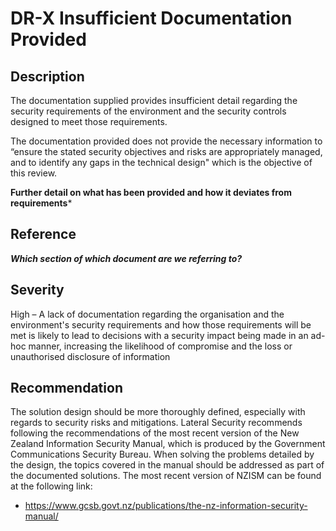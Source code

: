 DR-X Insufficient Documentation Provided
=============================================

Description
-----------
The documentation supplied provides insufficient detail regarding the security requirements of the environment and the security controls designed to meet those requirements.

The documentation provided does not provide the necessary information to “ensure the stated security objectives and risks are appropriately managed, and to identify any gaps in the technical design" which is the objective of this review.

**Further detail on what has been provided and how it deviates from requirements***

Reference
---------
***Which section of which document are we referring to?***


Severity
--------
High – A lack of documentation regarding the organisation and the environment's security requirements and how those requirements will be met is likely to lead to decisions with a security impact being made in an ad-hoc manner, increasing the likelihood of compromise and the loss or unauthorised disclosure of information

Recommendation
--------------
The solution design should be more thoroughly defined, especially with regards to security risks and mitigations. Lateral Security recommends following the recommendations of the most recent version of the New Zealand Information Security Manual, which is produced by the Government Communications Security Bureau. When solving the problems detailed by the design, the topics covered in the manual should be addressed as part of the documented solutions. The most recent version of NZISM can be found at the following link:
- https://www.gcsb.govt.nz/publications/the-nz-information-security-manual/
